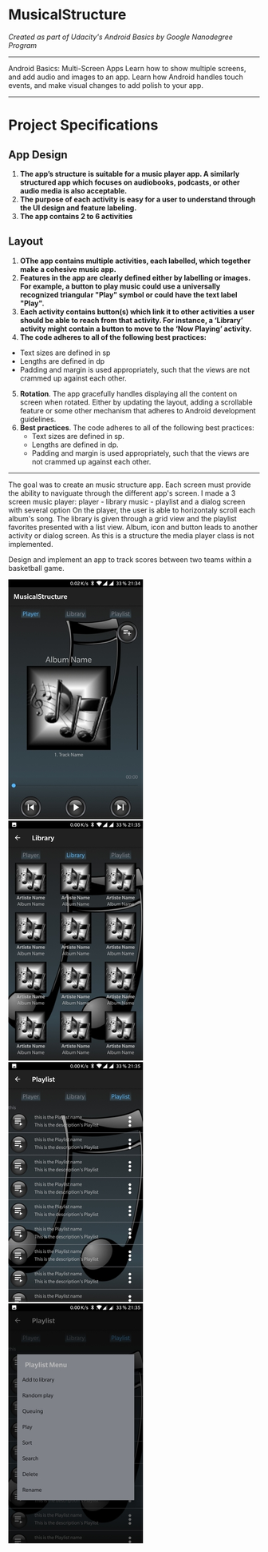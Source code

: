 # MusicalStructure

*Created as part of Udacity's Android Basics by Google Nanodegree Program*
____________

Android Basics: Multi-Screen Apps
Learn how to show multiple screens, and add audio and images to an app. Learn how Android handles touch events, and make visual changes to add polish to your app.
____________

# Project Specifications

## App Design

1. **The app’s structure is suitable for a music player app. A similarly structured app which focuses on audiobooks, podcasts, or other audio media is also acceptable.**
2. **The purpose of each activity is easy for a user to understand through the UI design and feature labeling.**
3. **The app contains 2 to 6 activities**

## Layout

1. **OThe app contains multiple activities, each labelled, which together make a cohesive music app.**
2. **Features in the app are clearly defined either by labelling or images. For example, a button to play music could use a universally recognized triangular "Play" symbol or could have the text label "Play".**
3. **Each activity contains button(s) which link it to other activities a user should be able to reach from that activity. For instance, a ‘Library’ activity might contain a button to move to the ‘Now Playing’ activity.**
4. **The code adheres to all of the following best practices:**

- Text sizes are defined in sp
- Lengths are defined in dp
- Padding and margin is used appropriately, such that the views are not crammed up against each other.
5. **Rotation**. The app gracefully handles displaying all the content on screen when rotated. Either by updating the layout, adding a scrollable feature or some other mechanism that adheres to Android development guidelines.
6. **Best practices**. The code adheres to all of the following best practices:
   * Text sizes are defined in sp.
   * Lengths are defined in dp.
   * Padding and margin is used appropriately, such that the views are not crammed up against each other.

____________

The goal was to create an music structure app. Each screen must provide the ability to naviguate through the different app's screen.
I made a 3 screen music player: player - library music - playlist and a dialog screen with several option
On the player, the user is able to horizontaly scroll each album's song. The library is given through a grid view and the playlist favorites presented with a list view. Album, icon and button leads to another activity or dialog screen. As this is a structure the media player class is not implemented.


Design and implement an app to track scores between two teams within a basketball game.

![Alt Text](https://github.com/fragargon/MusicalStructure/raw/master/music1.jpeg)![Alt Text](https://github.com/fragargon/MusicalStructure/raw/master/music2.jpeg)
![Alt Text](https://github.com/fragargon/MusicalStructure/raw/master/music3.jpeg)![Alt Text](https://github.com/fragargon/MusicalStructure/raw/master/music4.jpeg)



